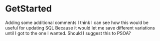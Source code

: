# GetStarted
Adding some additional comments
I think I can see how this would be useful for updating SQL
Because it would let me save different variations until I got to the one I wanted.
Should I suggest this to PSOA?
